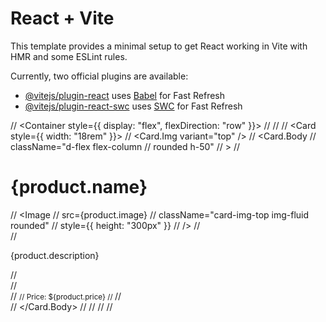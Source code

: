 # React + Vite

This template provides a minimal setup to get React working in Vite with HMR and some ESLint rules.

Currently, two official plugins are available:

- [@vitejs/plugin-react](https://github.com/vitejs/vite-plugin-react/blob/main/packages/plugin-react/README.md) uses [Babel](https://babeljs.io/) for Fast Refresh
- [@vitejs/plugin-react-swc](https://github.com/vitejs/vite-plugin-react-swc) uses [SWC](https://swc.rs/) for Fast Refresh




// <Container style={{ display: "flex", flexDirection: "row" }}>
// <Row xs={2} md={3} lg={4} className="bg-header mb-3">
//   <Col className="mt-5">
//     <Card style={{ width: "18rem" }}>
//       <Card.Img variant="top" />
//       <Card.Body
//         className="d-flex flex-column
//   rounded h-50"
//       >
//         <h1 className="card-text">{product.name}</h1>
//         <Image
//           src={product.image}
//           className="card-img-top  img-fluid rounded"
//           style={{ height: "300px" }}
//         />
//         <div className="d-flex  card-img-top  rounded">
//           <p className="card-text"> {product.description}</p>
//         </div>
//         <div>
//           <small className="text-success text-danger">
//             Price: ${product.price}
//           </small>
//         </div>
//       </Card.Body>
//     </Card>
//   </Col>
// </Row>
// </Container>